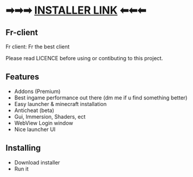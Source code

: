 # ➡➡➡ [INSTALLER LINK](https://github.com/Omena0/Fr-client/raw/main/dist/install.exe) ⬅⬅⬅

## Fr-client

 Fr client: Fr the best client

Please read LICENCE before using or contibuting to this project.

## Features

- Addons (Premium)
- Best ingame performance out there (dm me if u find something better)
- Easy launcher & minecraft installation
- Anticheat (beta)
- Gui, Immersion, Shaders, ect
- WebView Login window
- Nice launcher UI

## Installing

- Download installer
- Run it
